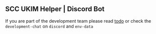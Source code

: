 ## SCC UKIM Helper | Discord Bot

If you are part of the development team please read [todo](./todo.md) or check the `development-chat` on `discord` and `env-data`
